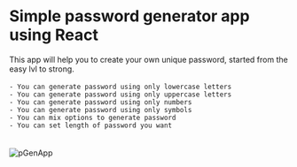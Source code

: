 # Simple password generator app using React
This app will help you to create your own unique password, started from the easy lvl to strong.
<br><br>
`- You can generate password using only lowercase letters`<br>
`- You can generate password using only uppercase letters`<br>
`- You can generate password using only numbers`<br>
`- You can generate password using only symbols`<br>
`- You can mix options to generate password`<br>
`- You can set length of password you want`<br>
<br><br>
![pGenApp](https://user-images.githubusercontent.com/75016013/167257378-89e0eb86-6954-4a2b-ad9f-b6d8aafdf245.png)
<br><br>
